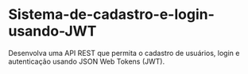 # Sistema-de-cadastro-e-login-usando-JWT
Desenvolva uma API REST que permita o cadastro de usuários, login e autenticação usando JSON Web Tokens (JWT).
